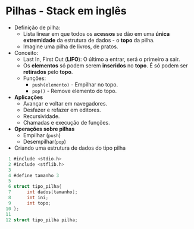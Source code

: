 # Pilhas - Stack em inglês
* Definição de pilha:
    * Lista linear em que todos os **acessos** se dão em uma **única extremidade** da estrutura de dados - o **topo** da pilha.
    * Imagine uma pilha de livros, de pratos.
* Conceito:
    * Last In, First Out (**LIFO**): O último a entrar, será o primeiro a sair.
    * Os **elementos** só podem serem **inseridos** no **topo**. É só podem ser **retirados** pelo **topo**.
    * Funções:
        * ```push(elemento)``` - Empilhar no topo.
        * ```pop()``` - Remove elemento do topo.
* **Aplicações**
    * Avançar e voltar em navegadores.
    * Desfazer e refazer em editores.
    * Recursividade.
    * Chamadas e execução de funções.
* **Operações sobre pilhas**
    * Empilhar (```push```)
    * Desempilhar(```pop```)
* Criando uma estrutura de dados do tipo pilha
```C
 1 #include <stdio.h>
 2 #include <stflib.h>
 3
 4 #define tamanho 3
 5
 6 struct tipo_pilha{
 7      int dados[tamanho];
 8      int ini;
 9      int topo;
10 };
11
12 struct tipo_pilha pilha;